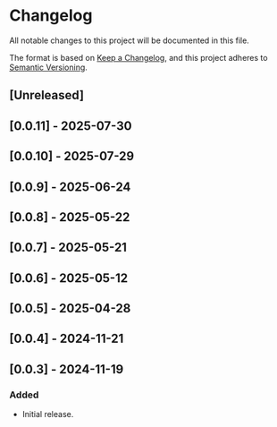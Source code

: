 # Changelog

All notable changes to this project will be documented in this file.

The format is based on [Keep a Changelog](https://keepachangelog.com/en/1.0.0/),
and this project adheres to [Semantic Versioning](https://semver.org/spec/v2.0.0.html).

## [Unreleased]

## [0.0.11] - 2025-07-30

## [0.0.10] - 2025-07-29

## [0.0.9] - 2025-06-24

## [0.0.8] - 2025-05-22

## [0.0.7] - 2025-05-21

## [0.0.6] - 2025-05-12

## [0.0.5] - 2025-04-28

## [0.0.4] - 2024-11-21

## [0.0.3] - 2024-11-19

### Added
- Initial release.
